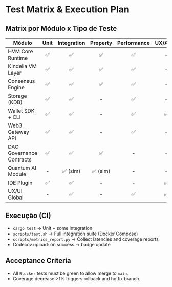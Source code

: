 # Test Matrix & Execution Plan

## Matrix por Módulo x Tipo de Teste

| Módulo | Unit | Integration | Property | Performance | UX/A11y |
|--------|:----:|:-----------:|:--------:|:-----------:|:-------:|
| HVM Core Runtime | ✅ | ✅ | ✅ | ✅ | - |
| Kindelia VM Layer | ✅ | ✅ | ✅ | ✅ | - |
| Consensus Engine | ✅ | ✅ | ✅ | ✅ | - |
| Storage (KDB) | ✅ | ✅ | - | ✅ | - |
| Wallet SDK + CLI | ✅ | ✅ | - | ✅ | ✅ |
| Web3 Gateway API | ✅ | ✅ | - | ✅ | - |
| DAO Governance Contracts | ✅ | ✅ | ✅ | - | - |
| Quantum AI Module | - | ✅ (sim) | ✅ (sim) | - | - |
| IDE Plugin | ✅ | ✅ | - | - | ✅ |
| UX/UI Global | - | ✅ | - | ✅ | ✅ |

## Execução (CI)
- `cargo test` → Unit + some integration  
- `scripts/test.sh` → Full integration suite (Docker Compose)  
- `scripts/metrics_report.py` → Collect latencies and coverage reports  
- Codecov upload: on success → badge update

## Acceptance Criteria
- All `Blocker` tests must be green to allow merge to `main`.  
- Coverage decrease >1% triggers rollback and hotfix branch.
